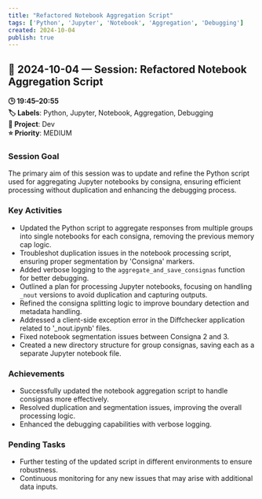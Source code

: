 ```yaml
---
title: "Refactored Notebook Aggregation Script"
tags: ['Python', 'Jupyter', 'Notebook', 'Aggregation', 'Debugging']
created: 2024-10-04
publish: true
---
```


## 📅 2024-10-04 — Session: Refactored Notebook Aggregation Script

**🕒 19:45–20:55**  
**🏷️ Labels**: Python, Jupyter, Notebook, Aggregation, Debugging  
**📂 Project**: Dev  
**⭐ Priority**: MEDIUM  


### Session Goal
The primary aim of this session was to update and refine the Python script used for aggregating Jupyter notebooks by consigna, ensuring efficient processing without duplication and enhancing the debugging process.

### Key Activities
- Updated the Python script to aggregate responses from multiple groups into single notebooks for each consigna, removing the previous memory cap logic.
- Troubleshot duplication issues in the notebook processing script, ensuring proper segmentation by 'Consigna' markers.
- Added verbose logging to the `aggregate_and_save_consignas` function for better debugging.
- Outlined a plan for processing Jupyter notebooks, focusing on handling `_nout` versions to avoid duplication and capturing outputs.
- Refined the consigna splitting logic to improve boundary detection and metadata handling.
- Addressed a client-side exception error in the Diffchecker application related to '_nout.ipynb' files.
- Fixed notebook segmentation issues between Consigna 2 and 3.
- Created a new directory structure for group consignas, saving each as a separate Jupyter notebook file.

### Achievements
- Successfully updated the notebook aggregation script to handle consignas more effectively.
- Resolved duplication and segmentation issues, improving the overall processing logic.
- Enhanced the debugging capabilities with verbose logging.

### Pending Tasks
- Further testing of the updated script in different environments to ensure robustness.
- Continuous monitoring for any new issues that may arise with additional data inputs.
